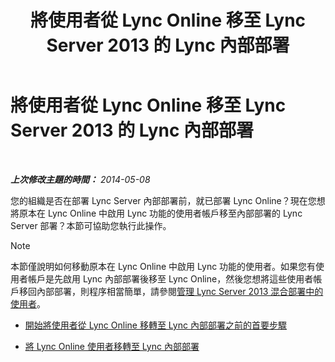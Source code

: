﻿---
title: 將使用者從 Lync Online 移至 Lync Server 2013 的 Lync 內部部署
TOCTitle: 將使用者從 Lync Online 移至 Lync Server 2013 的 Lync 內部部署
ms:assetid: 55733bb5-6742-4daf-8db5-1c5df86f4cea
ms:mtpsurl: https://technet.microsoft.com/zh-tw/library/Dn689117(v=OCS.15)
ms:contentKeyID: 62247314
ms.date: 08/10/2015
mtps_version: v=OCS.15
ms.translationtype: HT
---

# 將使用者從 Lync Online 移至 Lync Server 2013 的 Lync 內部部署

 

_**上次修改主題的時間：** 2014-05-08_

您的組織是否在部署 Lync Server 內部部署前，就已部署 Lync Online？現在您想將原本在 Lync Online 中啟用 Lync 功能的使用者帳戶移至內部部署的 Lync Server 部署？本節可協助您執行此操作。

> [!NOTE]  
> 本節僅說明如何移動原本在 Lync Online 中啟用 Lync 功能的使用者。如果您有使用者帳戶是先啟用 Lync 內部部署後移至 Lync Online，然後您想將這些使用者帳戶移回內部部署，則程序相當簡單，請參閱<a href="lync-server-2013-administering-users-in-a-hybrid-deployment.md">管理 Lync Server 2013 混合部署中的使用者</a>。



  - [開始將使用者從 Lync Online 移轉至 Lync 內部部署之前的首要步驟](lync-server-2013-first-steps-before-you-start-migrating-users-from-lync-online-to-lync-on-premises.md)

  - [將 Lync Online 使用者移轉至 Lync 內部部署](lync-server-2013-migrating-lync-online-users-to-lync-on-premises.md)

